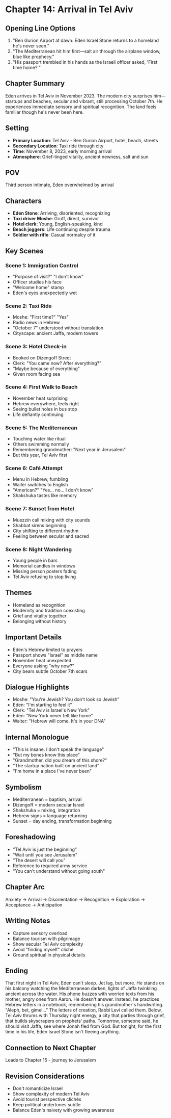 # Chapter 14: Arrival in Tel Aviv

## Opening Line Options
1. "Ben Gurion Airport at dawn: Eden Israel Stone returns to a homeland he's never seen."
2. "The Mediterranean hit him first—salt air through the airplane window, blue like prophecy."
3. "His passport trembled in his hands as the Israeli officer asked, 'First time home?'"

## Chapter Summary
Eden arrives in Tel Aviv in November 2023. The modern city surprises him—startups and beaches, secular and vibrant, still processing October 7th. He experiences immediate sensory and spiritual recognition. The land feels familiar though he's never been here.

## Setting
- **Primary Location**: Tel Aviv - Ben Gurion Airport, hotel, beach, streets
- **Secondary Location**: Taxi ride through city
- **Time**: November 8, 2023, early morning arrival
- **Atmosphere**: Grief-tinged vitality, ancient newness, salt and sun

## POV
Third person intimate, Eden overwhelmed by arrival

## Characters
- **Eden Stone**: Arriving, disoriented, recognizing
- **Taxi driver Moshe**: Gruff, direct, survivor
- **Hotel clerk**: Young, English-speaking, kind
- **Beach joggers**: Life continuing despite trauma
- **Soldier with rifle**: Casual normalcy of it

## Key Scenes

### Scene 1: Immigration Control
- "Purpose of visit?" "I don't know"
- Officer studies his face
- "Welcome home" stamp
- Eden's eyes unexpectedly wet

### Scene 2: Taxi Ride
- Moshe: "First time?" "Yes"
- Radio news in Hebrew
- "October 7" understood without translation
- Cityscape: ancient Jaffa, modern towers

### Scene 3: Hotel Check-in
- Booked on Dizengoff Street
- Clerk: "You came now? After everything?"
- "Maybe because of everything"
- Given room facing sea

### Scene 4: First Walk to Beach
- November heat surprising
- Hebrew everywhere, feels right
- Seeing bullet holes in bus stop
- Life defiantly continuing

### Scene 5: The Mediterranean
- Touching water like ritual
- Others swimming normally
- Remembering grandmother: "Next year in Jerusalem"
- But this year, Tel Aviv first

### Scene 6: Café Attempt
- Menu in Hebrew, fumbling
- Waiter switches to English
- "American?" "Yes... no... I don't know"
- Shakshuka tastes like memory

### Scene 7: Sunset from Hotel
- Muezzin call mixing with city sounds
- Shabbat sirens beginning
- City shifting to different rhythm
- Feeling between secular and sacred

### Scene 8: Night Wandering
- Young people in bars
- Memorial candles in windows
- Missing person posters fading
- Tel Aviv refusing to stop living

## Themes
- Homeland as recognition
- Modernity and tradition coexisting
- Grief and vitality together
- Belonging without history

## Important Details
- Eden's Hebrew limited to prayers
- Passport shows "Israel" as middle name
- November heat unexpected
- Everyone asking "why now?"
- City bears subtle October 7th scars

## Dialogue Highlights
- Moshe: "You're Jewish? You don't look so Jewish"
- Eden: "I'm starting to feel it"
- Clerk: "Tel Aviv is Israel's New York"
- Eden: "New York never felt like home"
- Waiter: "Hebrew will come. It's in your DNA"

## Internal Monologue
- "This is insane. I don't speak the language"
- "But my bones know this place"
- "Grandmother, did you dream of this shore?"
- "The startup nation built on ancient land"
- "I'm home in a place I've never been"

## Symbolism
- Mediterranean = baptism, arrival
- Dizengoff = modern secular Israel
- Shakshuka = mixing, integration
- Hebrew signs = language returning
- Sunset = day ending, transformation beginning

## Foreshadowing
- "Tel Aviv is just the beginning"
- "Wait until you see Jerusalem"
- "The desert will call you"
- Reference to required army service
- "You can't understand without going south"

## Chapter Arc
Anxiety → Arrival → Disorientation → Recognition → Exploration → Acceptance → Anticipation

## Writing Notes
- Capture sensory overload
- Balance tourism with pilgrimage
- Show secular Tel Aviv complexity
- Avoid "finding myself" cliché
- Ground spiritual in physical details

## Ending
That first night in Tel Aviv, Eden can't sleep. Jet lag, but more. He stands on his balcony watching the Mediterranean darken, lights of Jaffa twinkling ancient across the water. His phone buzzes with worried texts from his mother, angry ones from Aaron. He doesn't answer. Instead, he practices Hebrew letters in a notebook, remembering his grandmother's handwriting. "Aleph, bet, gimel..." The letters of creation, Rabbi Levi called them. Below, Tel Aviv thrums with Thursday night energy, a city that parties through grief, that builds skyscrapers on prophets' paths. Tomorrow, someone said, he should visit Jaffa, see where Jonah fled from God. But tonight, for the first time in his life, Eden Israel Stone isn't fleeing anything.

## Connection to Next Chapter
Leads to Chapter 15 - journey to Jerusalem

## Revision Considerations
- Don't romanticize Israel
- Show complexity of modern Tel Aviv
- Avoid tourist perspective clichés
- Keep political undertones subtle
- Balance Eden's naivety with growing awareness
